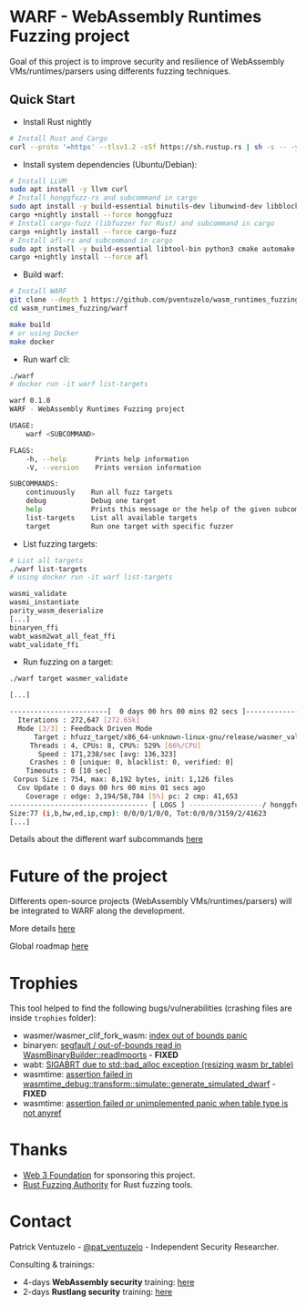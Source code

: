 # WARF - WebAssembly Runtimes Fuzzing project

Goal of this project is to improve security and resilience of WebAssembly VMs/runtimes/parsers using differents fuzzing techniques.

## Quick Start

- Install Rust nightly
``` sh
# Install Rust and Cargo
curl --proto '=https' --tlsv1.2 -sSf https://sh.rustup.rs | sh -s -- -y --default-toolchain nightly
```

- Install system dependencies (Ubuntu/Debian):
``` sh
# Install LLVM
sudo apt install -y llvm curl
# Install honggfuzz-rs and subcommand in cargo
sudo apt install -y build-essential binutils-dev libunwind-dev libblocksruntime-dev
cargo +nightly install --force honggfuzz
# Install cargo-fuzz (libfuzzer for Rust) and subcommand in cargo
cargo +nightly install --force cargo-fuzz
# Install afl-rs and subcommand in cargo
sudo apt install -y build-essential libtool-bin python3 cmake automake bison libglib2.0-dev libpixman-1-dev clang python-setuptools
cargo +nightly install --force afl
```

- Build warf:
``` sh
# Install WARF
git clone --depth 1 https://github.com/pventuzelo/wasm_runtimes_fuzzing
cd wasm_runtimes_fuzzing/warf

make build
# or using Docker
make docker
```

- Run warf cli:
``` sh
./warf
# docker run -it warf list-targets

warf 0.1.0
WARF - WebAssembly Runtimes Fuzzing project

USAGE:
    warf <SUBCOMMAND>

FLAGS:
    -h, --help       Prints help information
    -V, --version    Prints version information

SUBCOMMANDS:
    continuously    Run all fuzz targets
    debug           Debug one target
    help            Prints this message or the help of the given subcommand(s)
    list-targets    List all available targets
    target          Run one target with specific fuzzer
```

- List fuzzing targets:
``` sh
# List all targets
./warf list-targets
# using docker run -it warf list-targets

wasmi_validate
wasmi_instantiate
parity_wasm_deserialize
[...]
binaryen_ffi
wabt_wasm2wat_all_feat_ffi
wabt_validate_ffi
```

- Run fuzzing on a target:
``` sh
./warf target wasmer_validate

[...]

------------------------[  0 days 00 hrs 00 mins 02 secs ]----------------------
  Iterations : 272,647 [272.65k]
  Mode [3/3] : Feedback Driven Mode
      Target : hfuzz_target/x86_64-unknown-linux-gnu/release/wasmer_validate
     Threads : 4, CPUs: 8, CPU%: 529% [66%/CPU]
       Speed : 171,238/sec [avg: 136,323]
     Crashes : 0 [unique: 0, blacklist: 0, verified: 0]
    Timeouts : 0 [10 sec]
 Corpus Size : 754, max: 8,192 bytes, init: 1,126 files
  Cov Update : 0 days 00 hrs 00 mins 01 secs ago
    Coverage : edge: 3,194/58,784 [5%] pc: 2 cmp: 41,653
---------------------------------- [ LOGS ] ------------------/ honggfuzz 2.0 /-
Size:77 (i,b,hw,ed,ip,cmp): 0/0/0/1/0/0, Tot:0/0/0/3159/2/41623
[...]
```

Details about the different warf subcommands [here](docs/warf_cli_tutorial.md)

# Future of the project

Differents open-source projects (WebAssembly VMs/runtimes/parsers) will be integrated to WARF along the development.

More details [here](docs/INTEGRATION.md)

Global roadmap [here](docs/ROADMAP.md)


# Trophies

This tool helped to find the following bugs/vulnerabilities (crashing files are inside `trophies` folder):

- wasmer/wasmer_clif_fork_wasm: [index out of bounds panic](https://github.com/wasmerio/wasmer/issues/1372)
- binaryen: [segfault / out-of-bounds read in WasmBinaryBuilder::readImports](https://github.com/WebAssembly/binaryen/issues/2751) - **FIXED**
- wabt: [SIGABRT due to std::bad_alloc exception (resizing wasm br_table)](https://github.com/WebAssembly/wabt/issues/1386)
- wasmtime: [assertion failed in wasmtime_debug::transform::simulate::generate_simulated_dwarf](https://github.com/bytecodealliance/wasmtime/issues/1506) - **FIXED**
- wasmtime: [assertion failed or unimplemented panic when table type is not anyref](https://github.com/bytecodealliance/wasmtime/issues/1601)

# Thanks

- [Web 3 Foundation](https://web3.foundation/) for sponsoring this project.
- [Rust Fuzzing Authority](https://github.com/rust-fuzz) for Rust fuzzing tools.

# Contact

Patrick Ventuzelo - [@pat_ventuzelo](https://twitter.com/pat_ventuzelo) - Independent Security Researcher.

Consulting & trainings:
* 4-days **WebAssembly security** training: [here](https://webassembly-security.com/trainings/)
* 2-days **Rustlang security** training: [here](https://webassembly-security.com/rust-security-training/)
